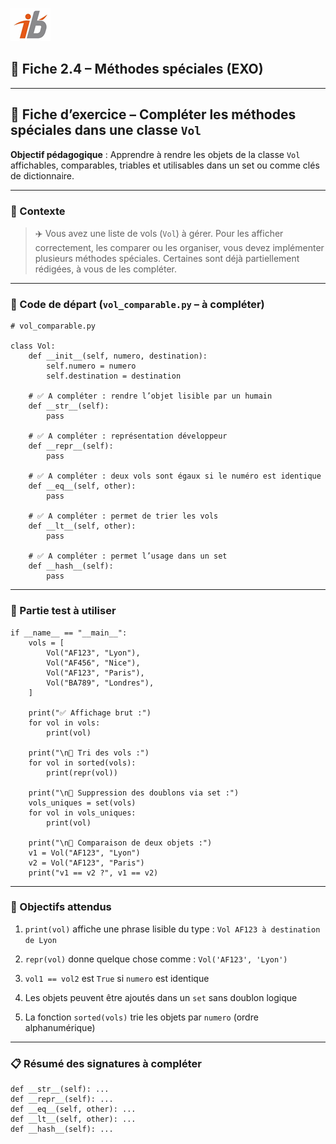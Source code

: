 ![Logo](images\logo.png)


## 🧩 Fiche 2.4 – Méthodes spéciales (EXO)

---

## 🧩 Fiche d’exercice – Compléter les méthodes spéciales dans une classe `Vol`

**Objectif pédagogique** : Apprendre à rendre les objets de la classe `Vol` affichables, comparables, triables et utilisables dans un set ou comme clés de dictionnaire.

---

### 🔎 Contexte

> ✈️ Vous avez une liste de vols (`Vol`) à gérer. Pour les afficher correctement, les comparer ou les organiser, vous devez implémenter plusieurs méthodes spéciales. Certaines sont déjà partiellement rédigées, à vous de les compléter.

---

### 📄 Code de départ (`vol_comparable.py` – à compléter)

```
# vol_comparable.py

class Vol:
    def __init__(self, numero, destination):
        self.numero = numero
        self.destination = destination

    # ✅ A compléter : rendre l’objet lisible par un humain
    def __str__(self):
        pass

    # ✅ A compléter : représentation développeur
    def __repr__(self):
        pass

    # ✅ A compléter : deux vols sont égaux si le numéro est identique
    def __eq__(self, other):
        pass

    # ✅ A compléter : permet de trier les vols
    def __lt__(self, other):
        pass

    # ✅ A compléter : permet l’usage dans un set
    def __hash__(self):
        pass
```

---

### 🧪 Partie test à utiliser

```
if __name__ == "__main__":
    vols = [
        Vol("AF123", "Lyon"),
        Vol("AF456", "Nice"),
        Vol("AF123", "Paris"),
        Vol("BA789", "Londres"),
    ]

    print("✅ Affichage brut :")
    for vol in vols:
        print(vol)

    print("\n🔢 Tri des vols :")
    for vol in sorted(vols):
        print(repr(vol))

    print("\n🧹 Suppression des doublons via set :")
    vols_uniques = set(vols)
    for vol in vols_uniques:
        print(vol)

    print("\n🔁 Comparaison de deux objets :")
    v1 = Vol("AF123", "Lyon")
    v2 = Vol("AF123", "Paris")
    print("v1 == v2 ?", v1 == v2)
```

---

### 🧠 Objectifs attendus

1. `print(vol)` affiche une phrase lisible du type :
   `Vol AF123 à destination de Lyon`

2. `repr(vol)` donne quelque chose comme :
   `Vol('AF123', 'Lyon')`

3. `vol1 == vol2` est `True` si `numero` est identique

4. Les objets peuvent être ajoutés dans un `set` sans doublon logique

5. La fonction `sorted(vols)` trie les objets par `numero` (ordre alphanumérique)

---

### 📋 Résumé des signatures à compléter

```
def __str__(self): ...
def __repr__(self): ...
def __eq__(self, other): ...
def __lt__(self, other): ...
def __hash__(self): ...
```
